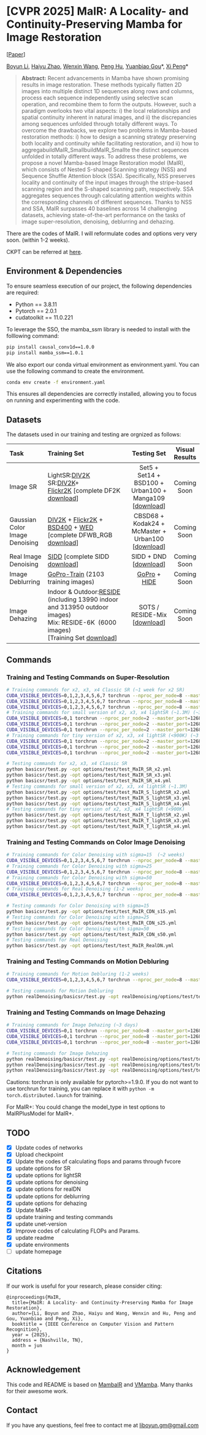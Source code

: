 # [CVPR 2025] MaIR: A Locality- and Continuity-Preserving Mamba for Image Restoration

[[Paper](https://arxiv.org/abs/2412.20066)]

[Boyun Li](https://liboyun.github.io/), [Haiyu Zhao](https://pandint.github.io/), [Wenxin Wang](https://hi-wenxin.github.io/), [Peng Hu](https://penghu-cs.github.io/), [Yuanbiao Gou](https://ybgou.github.io/)\*, [Xi Peng](https://pengxi.me/)\*

> **Abstract:**  Recent advancements in Mamba have shown promising results in image restoration. These methods typically flatten 2D images into multiple distinct 1D sequences along rows and columns, process each sequence independently using selective scan operation, and recombine them to form the outputs. However, such a paradigm overlooks two vital aspects: i) the local relationships and spatial continuity inherent in natural images, and ii) the discrepancies among sequences unfolded through totally different ways. To overcome the drawbacks, we explore two problems in Mamba-based restoration methods: i) how to design a scanning strategy preserving both locality and continuity while facilitating restoration, and ii) how to aggregabuildMaIR_SmallbuildMaIR_Smallte the distinct sequences unfolded in totally different ways. To address these problems, we propose a novel Mamba-based Image Restoration model (MaIR), which consists of Nested S-shaped Scanning strategy (NSS) and Sequence Shuffle Attention block (SSA). Specifically, NSS preserves locality and continuity of the input images through the stripe-based scanning region and the S-shaped scanning path, respectively. SSA aggregates sequences through calculating attention weights within the corresponding channels of different sequences. Thanks to NSS and SSA, MaIR surpasses 40 baselines across 14 challenging datasets, achieving state-of-the-art performance on the tasks of image super-resolution, denoising, deblurring and dehazing.

There are the codes of MaIR. I will reformulate codes and options very very soon. (within 1-2 weeks).

CKPT can be referred at [here](https://drive.google.com/drive/folders/1YYmIVTyynLg-Kfu-mviq24WdVkJu-S3M?usp=sharing).

## Environment & Dependencies

To ensure seamless execution of our project, the following dependencies are required:

* Python == 3.8.11
* Pytorch == 2.0.1
* cudatoolkit == 11.0.221

To leverage the SSO, the mamba_ssm library is needed to install with the folllowing command:

```bash
pip install causal_conv1d==1.0.0
pip install mamba_ssm==1.0.1
```

We also export our conda virtual environment as environment.yaml. You can use the following command to create the environment.

```bash
conda env create -f environment.yaml
```

This ensures all dependencies are correctly installed, allowing you to focus on running and experimenting with the code.

## Datasets

The datasets used in our training and testing are orgnized as follows:

| Task                           | Training Set                                                                                                                                                                                                                                                                                                                                                                                                                         |                                                                              Testing Set                                                                              | Visual Results |
| :----------------------------- | :----------------------------------------------------------------------------------------------------------------------------------------------------------------------------------------------------------------------------------------------------------------------------------------------------------------------------------------------------------------------------------------------------------------------------------- | :--------------------------------------------------------------------------------------------------------------------------------------------------------------------: | :------------: |
| Image SR                       | LightSR:[DIV2K](https://data.vision.ee.ethz.ch/cvl/DIV2K/)<br />SR:[DIV2K](https://data.vision.ee.ethz.ch/cvl/DIV2K/)+  [Flickr2K](https://cv.snu.ac.kr/research/EDSR/Flickr2K.tar) [complete DF2K [download](https://drive.google.com/file/d/1TubDkirxl4qAWelfOnpwaSKoj3KLAIG4/view?usp=share_link)]                                                                                                                                          |               Set5 + Set14 + BSD100 + Urban100 + Manga109 [[download](https://drive.google.com/file/d/1n-7pmwjP0isZBK7w3tx2y8CTastlABx1/view?usp=sharing)]               |  Coming Soon  |
| Gaussian Color Image Denoising | [DIV2K](https://data.vision.ee.ethz.ch/cvl/DIV2K/) +  [Flickr2K](https://cv.snu.ac.kr/research/EDSR/Flickr2K.tar) + [BSD400](http://www.eecs.berkeley.edu/Research/Projects/CS/vision/grouping/BSR/BSR_bsds500.tgz) + [WED](http://ivc.uwaterloo.ca/database/WaterlooExploration/exploration_database_and_code.rar) <br />[complete DFWB_RGB [download](https://drive.google.com/file/d/1jPgG_URDQZ4kyXaMMXJ8AZ8jEErCdKuM/view?usp=share_link)] |                 CBSD68 + Kodak24 + McMaster + Urban100  [[download](https://drive.google.com/file/d/1baLpOjNlTCNbREUDAZf9Lso6YCeUOQER/view?usp=sharing)]                 |  Coming Soon  |
| Real Image Denoising           | [SIDD](https://www.eecs.yorku.ca/~kamel/sidd/) [complete SIDD [download](https://drive.google.com/drive/folders/1L_8ig1P71ikzf8PHGs60V6dZ2xoCixaC?usp=share_link)]                                                                                                                                                                                                                                                                        |                              SIDD + DND [[download](https://drive.google.com/file/d/1Vuu0uhm_-PAG-5UPI0bPIaEjSfrSvsTO/view?usp=share_link)]                              |  Coming Soon  |
| Image Deblurring               | [GoPro-Train](https://drive.google.com/file/d/1zgALzrLCC_tcXKu_iHQTHukKUVT1aodI/view) (2103 training images)                                                                                                                                                                                                                                                                                                                            | [GoPro](https://drive.google.com/file/d/1abXSfeRGrzj2mQ2n2vIBHtObU6vXvr7C/view) + [HIDE](https://drive.google.com/file/d/1XRomKYJF1H92g1EuD06pCQe4o6HlwB7A/view?usp=sharing) |  Coming Soon  |
| Image Dehazing                 | Indoor & Outdoor:[RESIDE](https://sites.google.com/view/reside-dehaze-datasets/reside-standard?authuser=0) (including 13990 indoor and 313950 outdoor images)<br />Mix: RESIDE-6K  (6000 images) <br />[Training Set [download](https://drive.google.com/drive/folders/1oaQSpdYHxEv-nMOB7yCLKfw2NDCJVtrx)]                                                                                                                               |                                 SOTS / RESIDE-Mix [[download](https://drive.google.com/drive/folders/1oaQSpdYHxEv-nMOB7yCLKfw2NDCJVtrx)]                                 |  Coming Soon  |

## Commands

### Training and Testing Commands on Super-Resolution

```bash
# Training commands for x2, x3, x4 Classic SR (~1 week for x2 SR)
CUDA_VISIBLE_DEVICES=0,1,2,3,4,5,6,7 torchrun --nproc_per_node=8 --master_port=1268 basicsr/trainF.py -opt options/train/train_MaIR_SR_x2.yml --launcher pytorch
CUDA_VISIBLE_DEVICES=0,1,2,3,4,5,6,7 torchrun --nproc_per_node=8 --master_port=1268 basicsr/trainF.py -opt options/train/train_MaIR_SR_x3.yml --launcher pytorch
CUDA_VISIBLE_DEVICES=0,1,2,3,4,5,6,7 torchrun --nproc_per_node=8 --master_port=1268 basicsr/trainF.py -opt options/train/train_MaIR_SR_x4.yml --launcher pytorch
# Training commands for small version of x2, x3, x4 lightSR (~1.3M) (~3 days)
CUDA_VISIBLE_DEVICES=0,1 torchrun --nproc_per_node=2 --master_port=1268 basicsr/trainF.py -opt options/train/train_MaIR_S_lightSR_x2.yml --launcher pytorch
CUDA_VISIBLE_DEVICES=0,1 torchrun --nproc_per_node=2 --master_port=1268 basicsr/trainF.py -opt options/train/train_MaIR_S_lightSR_x3.yml --launcher pytorch
CUDA_VISIBLE_DEVICES=0,1 torchrun --nproc_per_node=2 --master_port=1268 basicsr/trainF.py -opt options/train/train_MaIR_S_lightSR_x4.yml --launcher pytorch
# Training commands for tiny version of x2, x3, x4 lightSR (<900K) (~3 days)
CUDA_VISIBLE_DEVICES=0,1 torchrun --nproc_per_node=2 --master_port=1268 basicsr/trainF.py -opt options/train/train_MaIR_T_lightSR_x2.yml --launcher pytorch
CUDA_VISIBLE_DEVICES=0,1 torchrun --nproc_per_node=2 --master_port=1268 basicsr/trainF.py -opt options/train/train_MaIR_T_lightSR_x3.yml --launcher pytorch
CUDA_VISIBLE_DEVICES=0,1 torchrun --nproc_per_node=2 --master_port=1268 basicsr/trainF.py -opt options/train/train_MaIR_T_lightSR_x4.yml --launcher pytorch

# Testing commands for x2, x3, x4 Classic SR
python basicsr/test.py -opt options/test/test_MaIR_SR_x2.yml
python basicsr/test.py -opt options/test/test_MaIR_SR_x3.yml
python basicsr/test.py -opt options/test/test_MaIR_SR_x4.yml
# Testing commands for small version of x2, x3, x4 lightSR (~1.3M)
python basicsr/test.py -opt options/test/test_MaIR_S_lightSR_x2.yml
python basicsr/test.py -opt options/test/test_MaIR_S_lightSR_x3.yml
python basicsr/test.py -opt options/test/test_MaIR_S_lightSR_x4.yml
# Testing commands for tiny version of x2, x3, x4 lightSR (<900K)
python basicsr/test.py -opt options/test/test_MaIR_T_lightSR_x2.yml
python basicsr/test.py -opt options/test/test_MaIR_T_lightSR_x3.yml
python basicsr/test.py -opt options/test/test_MaIR_T_lightSR_x4.yml
```

### Training and Testing Commands on Color Image Denoising

```bash
# Training commands for Color Denoising with sigma=15  (~2 weeks)
CUDA_VISIBLE_DEVICES=0,1,2,3,4,5,6,7 torchrun --nproc_per_node=8 --master_port=1268 basicsr/trainF.py -opt options/train/train_MaIR_CDN_s15.yml --launcher pytorch
# Training commands for Color Denoising with sigma=25
CUDA_VISIBLE_DEVICES=0,1,2,3,4,5,6,7 torchrun --nproc_per_node=8 --master_port=1268 basicsr/trainF.py -opt options/train/train_MaIR_CDN_s25.yml --launcher pytorch
# Training commands for Color Denoising with sigma=50
CUDA_VISIBLE_DEVICES=0,1,2,3,4,5,6,7 torchrun --nproc_per_node=8 --master_port=1268 basicsr/trainF.py -opt options/train/train_MaIR_CDN_s50.yml --launcher pytorch
# Training commands for Real Denoising (1-2 weeks)
CUDA_VISIBLE_DEVICES=0,1,2,3,4,5,6,7 torchrun --nproc_per_node=8 --master_port=1268 realDenoising/basicsr/trainF.py -opt realDenoising/options/train/train_MaIR_RealDN.yml --launcher pytorch

# Testing commands for Color Denoising with sigma=15
python basicsr/test.py -opt options/test/test_MaIR_CDN_s15.yml
# Testing commands for Color Denoising with sigma=25
python basicsr/test.py -opt options/test/test_MaIR_CDN_s25.yml
# Testing commands for Color Denoising with sigma=50
python basicsr/test.py -opt options/test/test_MaIR_CDN_s50.yml
# Testing commands for Real Denoising
python basicsr/test.py -opt options/test/test_MaIR_RealDN.yml
```

### Training and Testing Commands on Motion Debluring

```bash
# Training commands for Motion Debluring (1-2 weeks)
CUDA_VISIBLE_DEVICES=0,1,2,3,4,5,6,7 torchrun --nproc_per_node=8 --master_port=1268 realDenoising/basicsr/trainF.py -opt realDenoising/options/train/train_MaIR_MotionDeblur.yml --launcher pytorch

# Testing commands for Motion Debluring
python realDenoising/basicsr/test.py -opt realDenoising/options/test/test_MaIR_MotionDeblur.yml
```

### Training and Testing Commands on Image Dehazing

```bash
# Training commands for Image Dehazing (~3 days)
CUDA_VISIBLE_DEVICES=0,1 torchrun --nproc_per_node=8 --master_port=1268 realDenoising/basicsr/trainF.py -opt realDenoising/options/train/train_MaIR_ITS.yml --launcher pytorch
CUDA_VISIBLE_DEVICES=0,1 torchrun --nproc_per_node=8 --master_port=1268 realDenoising/basicsr/trainF.py -opt realDenoising/options/train/train_MaIR_OTS.yml --launcher pytorch
CUDA_VISIBLE_DEVICES=0,1 torchrun --nproc_per_node=8 --master_port=1268 realDenoising/basicsr/trainF.py -opt realDenoising/options/train/train_MaIR_R6K.yml --launcher pytorch

# Testing commands for Image Dehazing
python realDenoising/basicsr/test.py -opt realDenoising/options/test/test_MaIR_ITS.yml
python realDenoising/basicsr/test.py -opt realDenoising/options/test/test_MaIR_OTS.yml
python realDenoising/basicsr/test.py -opt realDenoising/options/test/test_MaIR_R6K.yml
```

Cautions: torchrun is only available for pytorch>=1.9.0. If you do not want to use torchrun for training, you can replace it with `python -m torch.distributed.launch` for training.

For MaIR+: You could change the model_type in test options to MaIRPlusModel for MaIR+.

## TODO

* [X] Update codes of networks
* [X] Upload checkpoint
* [X] Update the codes of calculating flops and params through fvcore
* [X] update options for SR
* [X] update options for lightSR
* [X] update options for denoising
* [X] update options for realDN
* [X] update options for deblurring
* [X] update options for dehazing
* [X] Update MaIR+
* [X] update training and testing commands
* [X] update unet-version
* [X] Improve codes of calculating FLOPs and Params.
* [X] update readme
* [X] update environments
* [ ] update homepage

## Citations

If our work is useful for your research, please consider citing:

```
@inproceedings{MaIR,
  title={MaIR: A Locality- and Continuity-Preserving Mamba for Image Restoration},
  author={Li, Boyun and Zhao, Haiyu and Wang, Wenxin and Hu, Peng and Gou, Yuanbiao and Peng, Xi},
  booktitle = {IEEE Conference on Computer Vision and Pattern Recognition},
  year = {2025},
  address = {Nashville, TN},
  month = jun
}
```

## Acknowledgement

This code and README is based on [MambaIR](https://github.com/csguoh/MambaIR/) and [VMamba](https://github.com/MzeroMiko/VMamba). Many thanks for their awesome work.

## Contact

If you have any questions, feel free to contact me at liboyun.gm@gmail.com
